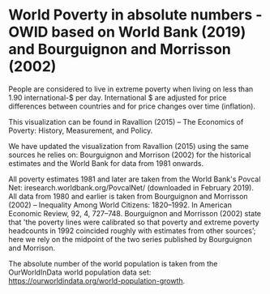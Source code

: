 # World Poverty in absolute numbers - OWID based on World Bank (2019) and Bourguignon and Morrisson (2002)

People are considered to live in extreme poverty when living on less than 1.90 international-$ per day. International $ are adjusted for price differences between countries and for price changes over time (inflation).

This visualization can be found in Ravallion (2015) – The Economics of Poverty: History, Measurement, and Policy.

We have updated the visualization from Ravallion (2015) using the same sources he relies on: Bourguignon and Morrison (2002) for the historical estimates and the World Bank for data from 1981 onwards. 

All poverty estimates 1981 and later are taken from the World Bank's Povcal Net: iresearch.worldbank.org/PovcalNet/ (downloaded in February 2019). All data from 1980 and earlier is taken from Bourguignon and Morrisson (2002) – Inequality Among World Citizens: 1820–1992. In American Economic Review, 92, 4, 727–748. Bourguignon and Morrisson (2002) state that 'the poverty lines were calibrated so that poverty and extreme poverty headcounts in 1992 coincided roughly with estimates from other sources’; here we rely on the midpoint of the two series published by Bourguignon and Morrison. 

The absolute number of the world population is taken from the OurWorldInData world population data set: https://ourworldindata.org/world-population-growth. 